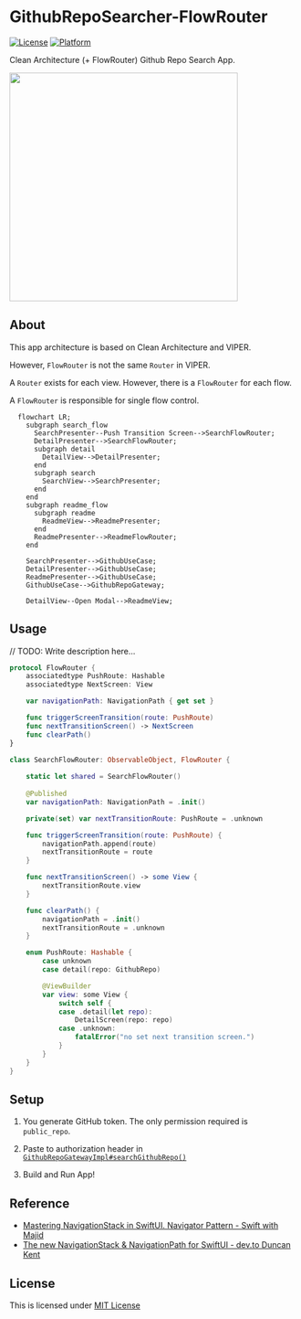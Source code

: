 # GithubRepoSearcher-FlowRouter
[![License](https://img.shields.io/github/license/mui-z/GithubRepoSearcher?labelColor=333333)](https://github.com/mui-z/GithubRepoSearcher/blob/main/LICENSE)
[![Platform](https://img.shields.io/badge/platform-iOS-lightgrey?labelColor=333333)](https://github.com/mui-z/GithubRepoSearcher)

Clean Architecture (+ FlowRouter) Github Repo Search App.

<img src="https://user-images.githubusercontent.com/93278577/191031084-81d1a3c7-867e-44c3-be5d-59568d75b9ec.gif" height=400 />

## About

This app architecture is based on Clean Architecture and VIPER.

However, `FlowRouter` is not the same `Router` in VIPER.

A `Router` exists for each view. However, there is a `FlowRouter` for each flow.

A `FlowRouter` is responsible for single flow control.


```mermaid
  flowchart LR;
    subgraph search_flow
      SearchPresenter--Push Transition Screen-->SearchFlowRouter;
      DetailPresenter-->SearchFlowRouter;
      subgraph detail
        DetailView-->DetailPresenter;
      end
      subgraph search
        SearchView-->SearchPresenter;
      end
    end
    subgraph readme_flow
      subgraph readme
        ReadmeView-->ReadmePresenter;
      end
      ReadmePresenter-->ReadmeFlowRouter;
    end

    SearchPresenter-->GithubUseCase;
    DetailPresenter-->GithubUseCase;
    ReadmePresenter-->GithubUseCase;
    GithubUseCase-->GithubRepoGateway;

    DetailView--Open Modal-->ReadmeView;
```


## Usage

// TODO: Write description here...

```swift
protocol FlowRouter {
    associatedtype PushRoute: Hashable
    associatedtype NextScreen: View

    var navigationPath: NavigationPath { get set }

    func triggerScreenTransition(route: PushRoute)
    func nextTransitionScreen() -> NextScreen
    func clearPath()
}
```

```swift
class SearchFlowRouter: ObservableObject, FlowRouter {
    
    static let shared = SearchFlowRouter()
    
    @Published
    var navigationPath: NavigationPath = .init()

    private(set) var nextTransitionRoute: PushRoute = .unknown

    func triggerScreenTransition(route: PushRoute) {
        navigationPath.append(route)
        nextTransitionRoute = route
    }

    func nextTransitionScreen() -> some View {
        nextTransitionRoute.view
    }

    func clearPath() {
        navigationPath = .init()
        nextTransitionRoute = .unknown
    }

    enum PushRoute: Hashable {
        case unknown
        case detail(repo: GithubRepo)

        @ViewBuilder
        var view: some View {
            switch self {
            case .detail(let repo):
                DetailScreen(repo: repo)
            case .unknown:
                fatalError("no set next transition screen.")
            }
        }
    }
}
```



## Setup

1. You generate GitHub token. The only permission required is `public_repo`.

2. Paste to authorization header in [`GithubRepoGatewayImpl#searchGithubRepo()`](https://github.com/mui-z/GithubRepoSearcher/blob/main/GithubRepoSearcherPackage/Sources/GithubRepoSearcherPackage/Data/GatewayImpl/GithubRepoGatewayImpl.swift)

3. Build and Run App!

## Reference
- [Mastering NavigationStack in SwiftUI. Navigator Pattern - Swift with Majid](https://swiftwithmajid.com/2022/06/15/mastering-navigationstack-in-swiftui-navigator-pattern/)
- [The new NavigationStack & NavigationPath for SwiftUI - dev.to Duncan Kent](https://dev.to/kuncans/the-new-navigationstack-navigationpath-for-swiftui-5cpa)

## License

This is licensed under [MIT License](LICENSE)
